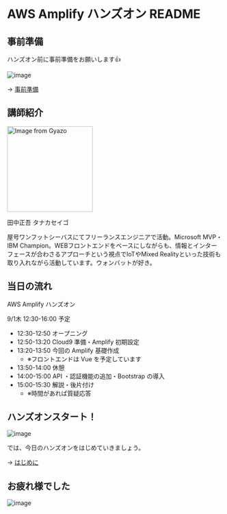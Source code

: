 # AWS Amplify ハンズオン README

## 事前準備

ハンズオン前に事前準備をお願いします👍

![image](https://i.gyazo.com/0b45133da885fa0da13a7f1c12156674.png)

→ [事前準備](00-preparation.md)

## 講師紹介

<img src="https://i.gyazo.com/0116e8a74666ace1a45096ae02b54347.jpg" alt="Image from Gyazo" width="200"/>

田中正吾 タナカセイゴ

屋号ワンフットシーバスにてフリーランスエンジニアで活動。Microsoft MVP・IBM Champion。WEBフロントエンドをベースにしながらも、情報とインターフェースが合わさるアプローチという視点でIoTやMixed Realityといった技術も取り入れながら活動しています。ウォンバットが好き。

## 当日の流れ

AWS Amplify ハンズオン

9/1木 12:30-16:00 予定

- 12:30-12:50 オープニング
- 12:50-13:20 Cloud9 準備・Amplify 初期設定
- 13:20-13:50 今回の Amplify 基礎作成
  - ※フロントエンドは Vue を予定しています
- 13:50-14:00 休憩
- 14:00-15:00 API ・認証機能の追加・Bootstrap の導入
- 15:00-15:30 解説・後片付け
  - ※時間があれば質疑応答

## ハンズオンスタート！

![image](https://i.gyazo.com/9e0eefffd6cf76fc45e70b1ac8a7f838.png)

では、今日のハンズオンをはじめていきましょう。

→ [はじめに](01-introduction.md)

## お疲れ様でした

![image](https://i.gyazo.com/5a6aa1d064fcd403fa67091c7d0e417a.png)



